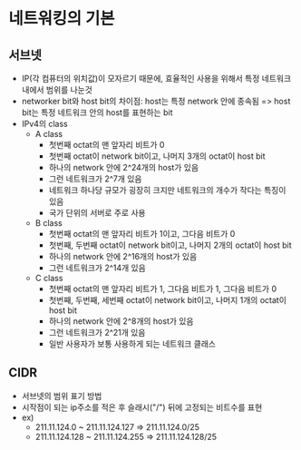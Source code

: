 # 네트워킹의 기본

## 서브넷
- IP(각 컴퓨터의 위치값)이 모자르기 때문에, 효율적인 사용을 위해서 특정 네트워크 내에서 범위를 나눈것
- networker bit와 host bit의 차이점: host는 특정 network 안에 종속됨 => host bit는 특정 네트워크 안의 host를 표현하는 bit
- IPv4의 class
	- A class
		- 첫번째 octat의 맨 앞자리 비트가 0
		- 첫번째 octat이 network bit이고, 나머지 3개의 octat이 host bit
		- 하나의 network 안에 2^24개의 host가 있음
		- 그런 네트워크가 2^7개 있음
		- 네트워크 하나당 규모가 굉장히 크지만 네트워크의 개수가 작다는 특징이 있음
		- 국가 단위의 서버로 주로 사용
	- B class
		- 첫번째 octat의 맨 앞자리 비트가 1이고, 그다음 비트가 0
		- 첫번째, 두번째 octat이 network bit이고, 나머지 2개의 octat이 host bit
		- 하나의 network 안에 2^16개의 host가 있음
		- 그런 네트워크가 2^14개 있음
	- C class 
		- 첫번째 octat의 맨 앞자리 비트가 1, 그다음 비트가 1, 그다음 비트가 0
		- 첫번째, 두번째, 세번째 octat이 network bit이고, 나머지 1개의 octat이 host bit
		- 하나의 network 안에 2^8개의 host가 있음
		- 그런 네트워크가 2^21개 있음
		- 일반 사용자가 보통 사용하게 되는 네트워크 클래스

## CIDR
- 서브넷의 범위 표기 방법
- 시작점이 되는 ip주소를 적은 후 슬래시("/") 뒤에 고정되는 비트수를 표현
- ex)
	- 211.11.124.0 ~ 211.11.124.127 => 211.11.124.0/25
	- 211.11.124.128 ~ 211.11.124.255 => 211.11.124.128/25 